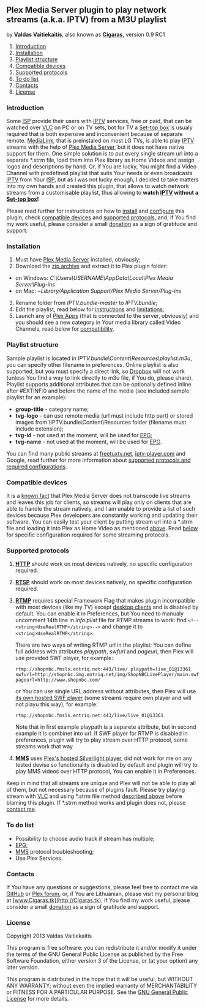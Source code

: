 ## Plex Media Server plugin to play network streams (a.k.a. IPTV) from a M3U playlist ##
by **Valdas Vaitiekaitis**, also known as **[Cigaras]**, version 0.9 RC1

1. [Introduction](#introduction)
2. [Installation](#installation)
3. [Playlist structure](#playlist=structure)
4. [Compatible devices](#compatible-devices)
5. [Supported protocols](#supported-protocols)
6. [To do list](#to-do-list)
7. [Contacts](#contacts)
8. [License](#license)

### Introduction ###
Some [ISP] provide their users with [IPTV] services, free or paid, that can be watched over [VLC] on PC or on TV sets, bot for TV a [Set-top box] is usualy required that is both expensive and inconvenient because of separate remote. [MediaLink], that is preinstaled on most LG TVs, is able to play [IPTV] streams with the help of [Plex Media Server], but it does not have native support for them. One simple solution is to put every single stream url into a separate \*.strm file, load them into Plex library as Home Videos and assign logos and descriptions by hand. Or, if You are lucky, You might find a Video Channel with predefined playlist that suits Your needs or even broadcasts [IPTV] from Your [ISP], but as I was not lucky enough, I decided to take matters into my own hands and created this plugin, that allows to watch network streams from a customisable playlist, thus allowing to **watch [IPTV] without a [Set-top box]!**

Please read further for instructions on how to [install](#installation) and [configure](#playlist-structure) this plugin, check [compatible devices](#compatible-devices) and [supported protocols](#supported-protocols), and, if You find my work useful, please consider a small [donation](https://www.paypal.com/cgi-bin/webscr?cmd=_donations&business=Cigaras%40gmail%2ecom&lc=LT&currency_code=EUR&bn=PP%2dDonationsBF%3abtn_donate_LG%2egif%3aNonHosted) as a sign of gratitude and support.

### Installation ###
1. Must have [Plex Media Server] installed, obviously;
2. Download the [zip archive](https://github.com/Cigaras/IPTV.bundle/archive/master.zip) and extract it to Plex plugin folder:
  * on Windows: *C:\Users\USERNAME\AppData\Local\Plex Media Server\Plug-ins*
  * on Mac: *~Library/Application Support/Plex Media Server/Plug-ins*
3. Rename folder from *IPTV.bundle-master* to *IPTV.bundle*;
3. Edit the playlist, read below for [instructions](#playlist-structure) and [limitations](#supported-protocols);
5. Launch any of [Plex Apps](http://www.plexapp.com/getplex/) (that is connected to the server, obviously) and you should see a new category in Your media library called Video Channels, read below for [compatibility](#compatible-devices).

### Playlist structure ###
Sample playlist is located in *IPTV.bundle\Content\Resources\playlist.m3u*, you can specify other filename in preferences. Online playlist is also supported, but you must specify a direct link, so [Dropbox](http://dropbox.com) will not work (unless You find a way to link directly to m3u file, if You do, please share).
Playlist supports additional attributes that can be optionally defined inline after #EXTINF:0 and before the name of the media (see included sample playlist for an example):
* **group-title** - category name;
* **tvg-logo** - can use remote media (url must include http part) or stored images from \IPTV.bundle\Content\Resources folder (filename must include extension);
* **tvg-id** - not used at the moment, will be used for [EPG];
* **tvg-name** - not used at the moment, will be used for [EPG].

You can find many public streams at [freetuxtv.net](http://database.freetuxtv.net/), [iptv-player.com](http://iptv-player.com/?id=database) and Google, read further for more information about [supported protocols and required configurations](#supported-protocols).

### Compatible devices ###
It is a [known fact](http://forums.plexapp.com/index.php/topic/84637-problems-getting-live-http-stream-into-channel/?p=488511) that Plex Media Server does not transcode live streams and leaves this job for clients, so streams will play only on clients that are able to handle the stream natively, and I am unable to provide a list of such devices because Plex developers are constantly working and updating their software. You can easily test your client by putting stream url into a \*.strm file and loading it into Plex as Home Video as mentioned [above](#introduction). Read [below](#supported-protocols) for specific configuration required for some streaming protocols.

### Supported protocols ###
1. **[HTTP]** should work on most devices natively, no specific configuration required.

2. **[RTSP]** should work on most devices natively, no specific configuration required.

3. **[RTMP]** requires special Framework Flag that makes plugin incompatible with most devices (like my TV) except [desktop clients](http://www.plexapp.com/desktop/) and is disabled by default. You can enable it in Preferences, but You need to manualy uncomment 14th line in *Info.plist* file for RTMP streams to work: find ```<!--<string>UseRealRTMP</string>-->``` and change it to ```<string>UseRealRTMP</string>```.

    There are two ways of writing RTMP url in the playlist: You can define full address with attributes *playpath*, *swfurl* and *pageurl*, then Plex will use provided SWF player, for example:

    ```
    rtmp://shopnbc.fmsls.entriq.net:443/live/ playpath=live_01@13361 swfurl=http://shopnbc.img.entriq.net/img/ShopNBCLivePlayer/main.swf pageurl=http://www.shopnbc.com/
    ```

    or You can use single URL address without attributes, then Plex will use [its own hosted SWF player](http://www.plexapp.com/player/player.php) (some streams require own player and will not playu this way), for example:

    ```
    rtmp://shopnbc.fmsls.entriq.net:443/live/live_01@13361
    ```

    Note that in first example playpath is a separete attribute, but in second example it is combinet into url. If SWF player for RTMP is disabled in preferences, plugin will try to play stream over HTTP protocol, some streams work that way.

4. **[MMS]** uses [Plex's hosted Silverlight player](http://www.plexapp.com/player/silverlight.php), did not work for me on any tested devise so functionality is disabled by default and plugin will try to play MMS videos over HTTP protocol, You can enable it in Preferences.

Keep in mind that all streams are unique and Plex will not be able to play all of them, but not necessary because of plugins fault. Please try playing stream with [VLC] and using \*.strm file method [described above](#compatible-devices) before blaming this plugin. If \*.strm method works and plugin does not, please [contact me](#contacts).

### To do list ###
* Possibility to choose audio track if stream has multiple;
* [EPG];
* [MMS] protocol troubleshooting;
* Use Plex Services.

### Contacts ###
If You have any questions or suggestions, please feel free to contact me via [GitHub](https://github.com/Cigaras) or [Plex forum](http://forums.plexapp.com/index.php/topic/83083-iptvbundle-plugin-that-plays-iptv-streams-from-a-m3u-playlist/), or, if You are Lithuanian, please visit my personal blog at [www.Cigaras.tk](http://Cigaras.tk). If You find my work useful, please consider a small [donation](https://www.paypal.com/cgi-bin/webscr?cmd=_donations&business=Cigaras%40gmail%2ecom&lc=LT&currency_code=EUR&bn=PP%2dDonationsBF%3abtn_donate_LG%2egif%3aNonHosted) as a sign of gratitude and support.

### License ###
Copyright 2013 Valdas Vaitiekaitis

This program is free software: you can redistribute it and/or modify it under the terms of the GNU General Public License as published by the Free Software Foundation, either version 3 of the License, or (at your option) any later version.

This program is distributed in the hope that it will be useful, but WITHOUT ANY WARRANTY; without even the implied warranty of MERCHANTABILITY or FITNESS FOR A PARTICULAR PURPOSE. See the [GNU General Public License](http://www.gnu.org/copyleft/gpl.html) for more details.

  [Cigaras]: http://forums.plexapp.com/index.php/user/107872-cigaras
  [Plex Media Server]: http://www.plexapp.com/getplex
  [MediaLink]: http://www.plexapp.com/medialink/files/index.html
  [Set-top box]: http://en.wikipedia.org/wiki/Set-top_box
  [IPTV]: http://en.wikipedia.org/wiki/IPTV
  [VLC]: http://www.videolan.org/vlc/index.html
  [ISP]: http://en.wikipedia.org/wiki/Internet_service_provider
  [HTTP]: http://en.wikipedia.org/wiki/HTTP_Live_Streaming
  [RTSP]: http://en.wikipedia.org/wiki/Real_Time_Streaming_Protocol
  [RTMP]: http://en.wikipedia.org/wiki/Real_Time_Messaging_Protocol
  [MMS]: http://en.wikipedia.org/wiki/Microsoft_Media_Server
  [EPG]: http://en.wikipedia.org/wiki/Electronic_program_guide
